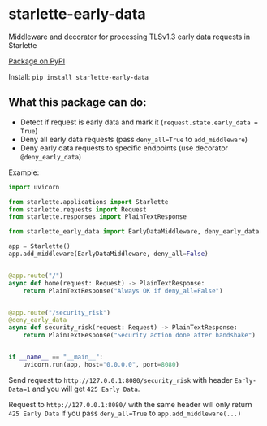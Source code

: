 # starlette-early-data

Middleware and decorator for processing TLSv1.3 early data requests in Starlette

[Package on PyPI](https://pypi.org/project/starlette-early-data/)

Install: `pip install starlette-early-data`

## What this package can do:
- Detect if request is early data and mark it (`request.state.early_data = True`)
- Deny all early data requests (pass `deny_all=True` to `add_middleware`)
- Deny early data requests to specific endpoints (use decorator `@deny_early_data`)

Example:

```python
import uvicorn

from starlette.applications import Starlette
from starlette.requests import Request
from starlette.responses import PlainTextResponse

from starlette_early_data import EarlyDataMiddleware, deny_early_data

app = Starlette()
app.add_middleware(EarlyDataMiddleware, deny_all=False)


@app.route("/")
async def home(request: Request) -> PlainTextResponse:
    return PlainTextResponse("Always OK if deny_all=False")


@app.route("/security_risk")
@deny_early_data
async def security_risk(request: Request) -> PlainTextResponse:
    return PlainTextResponse("Security action done after handshake")


if __name__ == "__main__":
    uvicorn.run(app, host="0.0.0.0", port=8080)
```

Send request to `http://127.0.0.1:8080/security_risk` with header `Early-Data=1` and you will get `425 Early Data`.

Request to `http://127.0.0.1:8080/` with the same header will only return `425 Early Data` if you pass `deny_all=True` to `app.add_middleware(...)`

